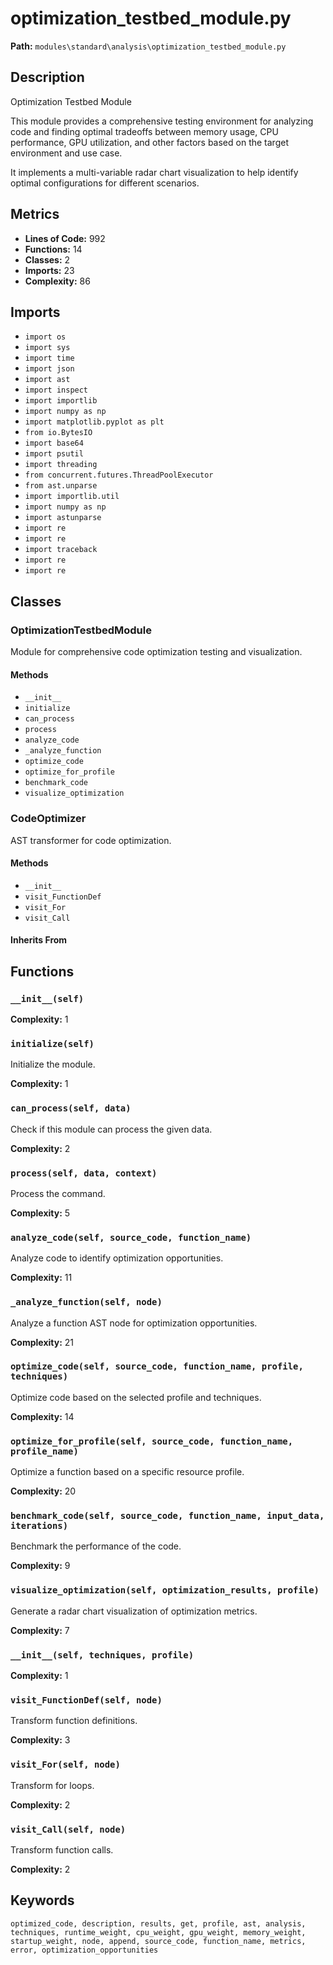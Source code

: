# optimization_testbed_module.py

**Path:** `modules\standard\analysis\optimization_testbed_module.py`

## Description

Optimization Testbed Module

This module provides a comprehensive testing environment for analyzing code and finding
optimal tradeoffs between memory usage, CPU performance, GPU utilization, and other
factors based on the target environment and use case.

It implements a multi-variable radar chart visualization to help identify optimal
configurations for different scenarios.

## Metrics

- **Lines of Code:** 992
- **Functions:** 14
- **Classes:** 2
- **Imports:** 23
- **Complexity:** 86

## Imports

- `import os`
- `import sys`
- `import time`
- `import json`
- `import ast`
- `import inspect`
- `import importlib`
- `import numpy as np`
- `import matplotlib.pyplot as plt`
- `from io.BytesIO`
- `import base64`
- `import psutil`
- `import threading`
- `from concurrent.futures.ThreadPoolExecutor`
- `from ast.unparse`
- `import importlib.util`
- `import numpy as np`
- `import astunparse`
- `import re`
- `import re`
- `import traceback`
- `import re`
- `import re`

## Classes

### OptimizationTestbedModule

Module for comprehensive code optimization testing and visualization.

#### Methods

- `__init__`
- `initialize`
- `can_process`
- `process`
- `analyze_code`
- `_analyze_function`
- `optimize_code`
- `optimize_for_profile`
- `benchmark_code`
- `visualize_optimization`

### CodeOptimizer

AST transformer for code optimization.

#### Methods

- `__init__`
- `visit_FunctionDef`
- `visit_For`
- `visit_Call`

#### Inherits From


## Functions

### `__init__(self)`

**Complexity:** 1

### `initialize(self)`

Initialize the module.

**Complexity:** 1

### `can_process(self, data)`

Check if this module can process the given data.

**Complexity:** 2

### `process(self, data, context)`

Process the command.

**Complexity:** 5

### `analyze_code(self, source_code, function_name)`

Analyze code to identify optimization opportunities.

**Complexity:** 11

### `_analyze_function(self, node)`

Analyze a function AST node for optimization opportunities.

**Complexity:** 21

### `optimize_code(self, source_code, function_name, profile, techniques)`

Optimize code based on the selected profile and techniques.

**Complexity:** 14

### `optimize_for_profile(self, source_code, function_name, profile_name)`

Optimize a function based on a specific resource profile.

**Complexity:** 20

### `benchmark_code(self, source_code, function_name, input_data, iterations)`

Benchmark the performance of the code.

**Complexity:** 9

### `visualize_optimization(self, optimization_results, profile)`

Generate a radar chart visualization of optimization metrics.

**Complexity:** 7

### `__init__(self, techniques, profile)`

**Complexity:** 1

### `visit_FunctionDef(self, node)`

Transform function definitions.

**Complexity:** 3

### `visit_For(self, node)`

Transform for loops.

**Complexity:** 2

### `visit_Call(self, node)`

Transform function calls.

**Complexity:** 2

## Keywords

`optimized_code, description, results, get, profile, ast, analysis, techniques, runtime_weight, cpu_weight, gpu_weight, memory_weight, startup_weight, node, append, source_code, function_name, metrics, error, optimization_opportunities`

